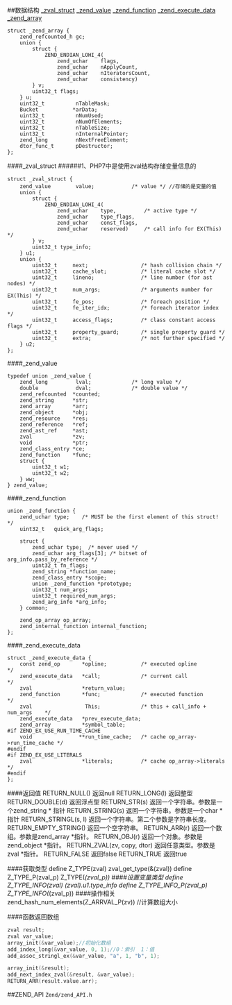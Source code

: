 ##数据结构
[_zval_struct](#_zval_struct)
[_zend_value](#_zend_value)
[_zend_function](#_zend_function)
[_zend_execute_data](#_zend_execute_data)
[_zend_array](#_zend_array)

```
struct _zend_array {
	zend_refcounted_h gc;
	union {
		struct {
			ZEND_ENDIAN_LOHI_4(
				zend_uchar    flags,
				zend_uchar    nApplyCount,
				zend_uchar    nIteratorsCount,
				zend_uchar    consistency)
		} v;
		uint32_t flags;
	} u;
	uint32_t          nTableMask;
	Bucket           *arData;
	uint32_t          nNumUsed;
	uint32_t          nNumOfElements;
	uint32_t          nTableSize;
	uint32_t          nInternalPointer;
	zend_long         nNextFreeElement;
	dtor_func_t       pDestructor;
};
```

####_zval_struct
######1、PHP7中是使用zval结构存储变量信息的
```
struct _zval_struct {
	zend_value        value;			/* value */ //存储的是变量的值
	union {
		struct {
			ZEND_ENDIAN_LOHI_4(
				zend_uchar    type,			/* active type */
				zend_uchar    type_flags,
				zend_uchar    const_flags,
				zend_uchar    reserved)	    /* call info for EX(This) */
		} v;
		uint32_t type_info;
	} u1;
	union {
		uint32_t     next;                 /* hash collision chain */
		uint32_t     cache_slot;           /* literal cache slot */
		uint32_t     lineno;               /* line number (for ast nodes) */
		uint32_t     num_args;             /* arguments number for EX(This) */
		uint32_t     fe_pos;               /* foreach position */
		uint32_t     fe_iter_idx;          /* foreach iterator index */
		uint32_t     access_flags;         /* class constant access flags */
		uint32_t     property_guard;       /* single property guard */
		uint32_t     extra;                /* not further specified */
	} u2;
};
```
####_zend_value
```
typedef union _zend_value {
	zend_long         lval;				/* long value */
	double            dval;				/* double value */
	zend_refcounted  *counted;
	zend_string      *str;
	zend_array       *arr;
	zend_object      *obj;
	zend_resource    *res;
	zend_reference   *ref;
	zend_ast_ref     *ast;
	zval             *zv;
	void             *ptr;
	zend_class_entry *ce;
	zend_function    *func;
	struct {
		uint32_t w1;
		uint32_t w2;
	} ww;
} zend_value;
```
####_zend_function
```
union _zend_function {
	zend_uchar type;	/* MUST be the first element of this struct! */
	uint32_t   quick_arg_flags;

	struct {
		zend_uchar type;  /* never used */
		zend_uchar arg_flags[3]; /* bitset of arg_info.pass_by_reference */
		uint32_t fn_flags;
		zend_string *function_name;
		zend_class_entry *scope;
		union _zend_function *prototype;
		uint32_t num_args;
		uint32_t required_num_args;
		zend_arg_info *arg_info;
	} common;

	zend_op_array op_array;
	zend_internal_function internal_function;
};
```
####_zend_execute_data
```
struct _zend_execute_data {
	const zend_op       *opline;           /* executed opline                */
	zend_execute_data   *call;             /* current call                   */
	zval                *return_value;
	zend_function       *func;             /* executed function              */
	zval                 This;             /* this + call_info + num_args    */
	zend_execute_data   *prev_execute_data;
	zend_array          *symbol_table;
#if ZEND_EX_USE_RUN_TIME_CACHE
	void               **run_time_cache;   /* cache op_array->run_time_cache */
#endif
#if ZEND_EX_USE_LITERALS
	zval                *literals;         /* cache op_array->literals       */
#endif
};
```
####返回值
	RETURN_NULL()	返回null
	RETURN_LONG(l)	返回整型
	RETURN_DOUBLE(d) 返回浮点型
	RETURN_STR(s)	返回一个字符串。参数是一个zend_string * 指针
	RETURN_STRING(s)	返回一个字符串。参数是一个char * 指针
	RETURN_STRINGL(s, l) 返回一个字符串。第二个参数是字符串长度。
	RETURN_EMPTY_STRING()	返回一个空字符串。
	RETURN_ARR(r)	返回一个数组。参数是zend_array *指针。
	RETURN_OBJ(r) 返回一个对象。参数是zend_object *指针。
	RETURN_ZVAL(zv, copy, dtor) 返回任意类型。参数是 zval *指针。
	RETURN_FALSE	返回false
	RETURN_TRUE	返回true

####获取类型
	define Z_TYPE(zval)                zval_get_type(&(zval))
	define Z_TYPE_P(zval_p)            Z_TYPE(*(zval_p))
####设置变量类型
	define Z_TYPE_INFO(zval)       (zval).u1.type_info
	define Z_TYPE_INFO_P(zval_p)       Z_TYPE_INFO(*(zval_p))
####操作相关
	zend_hash_num_elements(Z_ARRVAL_P(zv)) //计算数组大小
	
	
####函数返回数组
```c
zval result;
zval var_value;
array_init(&var_value);//初始化数组
add_index_long(&var_value, 0, 1);//0：索引  1：值
add_assoc_stringl_ex(&var_value, "a", 1, "b", 1);

array_init(&result);
add_next_index_zval(&result, &var_value);
RETURN_ARR(result.value.arr);
```



##ZEND_API `Zend/zend_API.h`
